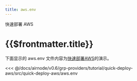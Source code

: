 ```yaml
---
title: aws.env
---
```


<TitleSpan>快速部署 AWS</TitleSpan>

# {{$frontmatter.title}}

<VersionWarning/>

下面显示的 aws.env 文件内容为[快速部署AWS](./)的演示。

<!-- prettier-ignore -->
<<< @/docs/airnode/v0.6/grp-providers/tutorial/quick-deploy-aws/src/quick-deploy-aws/aws.env

